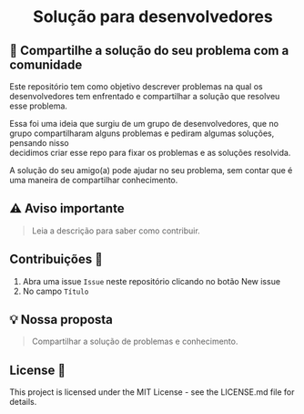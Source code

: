 <p align="center">
  
  <h1 align="center">Solução para desenvolvedores</h1>
</p>

## :dart: Compartilhe a solução do seu problema com a comunidade

Este repositório tem como objetivo descrever problemas na qual os desenvolvedores tem enfrentado e compartilhar a solução que resolveu esse problema. <br />

Essa foi uma ideia que surgiu de um grupo de desenvolvedores, que no grupo compartilharam alguns problemas e pediram algumas soluções, pensando nisso <br />
decidimos criar esse repo para fixar os problemas e as soluções resolvida. <br />

A solução do seu amigo(a) pode ajudar no seu problema, sem contar que é uma maneira de compartilhar conhecimento. <br />


## ⚠️ Aviso importante

> Leia a descrição para saber como contribuir.

##  Contribuições 🤝<br/>

1. Abra uma issue `Issue` neste repositório clicando no botão New issue
2. No campo `Título`

## 💡 Nossa proposta

> Compartilhar a solução de problemas e conhecimento.


## License 📄
This project is licensed under the MIT License - see the LICENSE.md file for details.<br/><br/>



